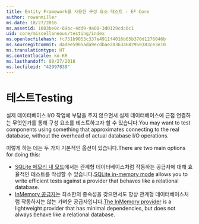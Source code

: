 ```yaml
---
title: Entity Framework를 사용한 구성 요소 테스트 - EF Core
author: rowanmiller
ms.date: 10/27/2016
ms.assetid: 1603be0c-69bc-4dd9-9a08-3d0129cdc6c1
uid: core/miscellaneous/testing/index
ms.openlocfilehash: fc751b9053c337e4911f4016b65b370d1276046b
ms.sourcegitcommit: dadee5905ada9ecdbae28363a682950383ce3e10
ms.translationtype: HT
ms.contentlocale: ko-KR
ms.lasthandoff: 08/27/2018
ms.locfileid: "42997839"
---
```

# <a name="testing"></a><span data-ttu-id="68a64-102">테스트</span><span class="sxs-lookup"><span data-stu-id="68a64-102">Testing</span></span>

<span data-ttu-id="68a64-103">실제 데이터베이스 I/O 작업에 부담을 주지 않으면서 실제 데이터베이스에 근접 연결하는 무엇인가를 통해 구성 요소를 테스트하고자 할 수 있습니다.</span><span class="sxs-lookup"><span data-stu-id="68a64-103">You may want to test components using something that approximates connecting to the real database, without the overhead of actual database I/O operations.</span></span>

<span data-ttu-id="68a64-104">이렇게 하는 데는 두 가지 기본적인 옵션이 있습니다.</span><span class="sxs-lookup"><span data-stu-id="68a64-104">There are two main options for doing this:</span></span>
 * <span data-ttu-id="68a64-105">[SQLite 메모리 내 모드](sqlite.md)에서는 관계형 데이터베이스처럼 작동하는 공급자에 대해 효율적인 테스트를 작성할 수 있습니다.</span><span class="sxs-lookup"><span data-stu-id="68a64-105">[SQLite in-memory mode](sqlite.md) allows you to write efficient tests against a provider that behaves like a relational database.</span></span>
 * <span data-ttu-id="68a64-106">[InMemory 공급자](in-memory.md)는 최소한의 종속성을 갖으면서도 항상 관계형 데이터베이스처럼 작동하지는 않는 가벼운 공급자입니다.</span><span class="sxs-lookup"><span data-stu-id="68a64-106">[The InMemory provider](in-memory.md) is a lightweight provider that has minimal dependencies, but does not always behave like a relational database.</span></span>
